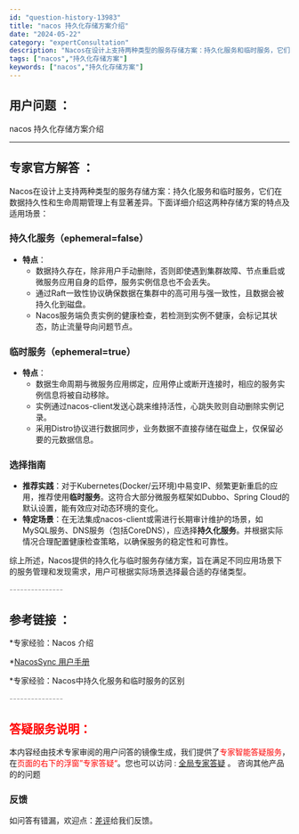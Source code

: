 ```yaml
---
id: "question-history-13983"
title: "nacos 持久化存储方案介绍"
date: "2024-05-22"
category: "expertConsultation"
description: "Nacos在设计上支持两种类型的服务存储方案：持久化服务和临时服务，它们在数据持久性和生命周期管理上有显著差异。下面详细介绍这两种存储方案的特点及适用场景：### 持久化服务（ephemeral=false）- **特点**：  - 数据持久存在，除非用户手动删除，否则即使遇到集群故障、节点重启或微"
tags: ["nacos","持久化存储方案"]
keywords: ["nacos","持久化存储方案"]
---
```


## 用户问题 ： 
 nacos 持久化存储方案介绍  

---------------
## 专家官方解答 ：

Nacos在设计上支持两种类型的服务存储方案：持久化服务和临时服务，它们在数据持久性和生命周期管理上有显著差异。下面详细介绍这两种存储方案的特点及适用场景：

### 持久化服务（ephemeral=false）
- **特点**：
  - 数据持久存在，除非用户手动删除，否则即使遇到集群故障、节点重启或微服务应用自身的启停，服务实例信息也不会丢失。
  - 通过Raft一致性协议确保数据在集群中的高可用与强一致性，且数据会被持久化到磁盘。
  - Nacos服务端负责实例的健康检查，若检测到实例不健康，会标记其状态，防止流量导向问题节点。

### 临时服务（ephemeral=true）
- **特点**：
  - 数据生命周期与微服务应用绑定，应用停止或断开连接时，相应的服务实例信息将被自动移除。
  - 实例通过nacos-client发送心跳来维持活性，心跳失败则自动删除实例记录。
  - 采用Distro协议进行数据同步，业务数据不直接存储在磁盘上，仅保留必要的元数据信息。

### 选择指南
- **推荐实践**：对于Kubernetes(Docker/云环境)中易变IP、频繁更新重启的应用，推荐使用**临时服务**。这符合大部分微服务框架如Dubbo、Spring Cloud的默认设置，能有效应对动态环境的变化。
- **特定场景**：在无法集成nacos-client或需进行长期审计维护的场景，如MySQL服务、DNS服务（包括CoreDNS），应选择**持久化服务**。并根据实际情况合理配置健康检查策略，以确保服务的稳定性和可靠性。

综上所述，Nacos提供的持久化与临时服务存储方案，旨在满足不同应用场景下的服务管理和发现需求，用户可根据实际场景选择最合适的存储类型。


<font color="#949494">---------------</font> 


## 参考链接 ：

*专家经验：Nacos 介绍 
 
 *[NacosSync 用户手册](https://nacos.io/docs/latest/ecology/use-nacos-sync)
 
 *专家经验：Nacos中持久化服务和临时服务的区别 


 <font color="#949494">---------------</font> 
 


## <font color="#FF0000">答疑服务说明：</font> 

本内容经由技术专家审阅的用户问答的镜像生成，我们提供了<font color="#FF0000">专家智能答疑服务</font>，在<font color="#FF0000">页面的右下的浮窗”专家答疑“</font>。您也可以访问 : [全局专家答疑](https://answer.opensource.alibaba.com/docs/intro) 。 咨询其他产品的的问题

### 反馈
如问答有错漏，欢迎点：[差评](https://ai.nacos.io/user/feedbackByEnhancerGradePOJOID?enhancerGradePOJOId=13987)给我们反馈。
